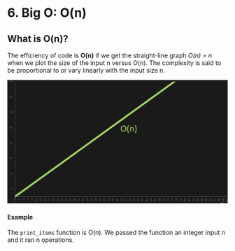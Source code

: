 # 6. Big O: O(n)

## What is O(n)?

The efficiency of code is **O(n)** if we get the straight-line graph *O(n) = n* when we plot the size of the input n versus O(n). The complexity is said to be proportional to or vary linearly with the input size n.

![Graph of n versus O(n)](./images/graph.jpg?raw=true "n versus O(n)")

#### Example

The `print_items` function is O(n). We passed the function an integer input n and it ran n operations.

